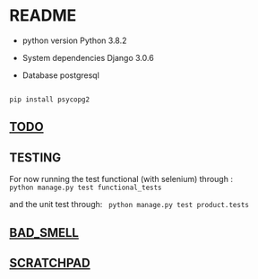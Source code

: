 # README

* python version
Python 3.8.2

* System dependencies
Django 3.0.6

* Database
postgresql
<code>
pip install psycopg2
</code>

## [TODO](TODO.md)

## TESTING

For now running the test functional (with selenium) through :
<code>
python manage.py test functional_tests
</code>

and the unit test through:
<code>
python manage.py test product.tests
</code>

## [BAD_SMELL](BAD_SMELL.md)

## [SCRATCHPAD](SCRATCHPAD.md)

